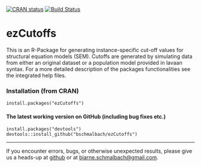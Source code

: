 [![CRAN status](https://www.r-pkg.org/badges/version/ezCutoffs)](https://cran.r-project.org/package=ezCutoffs)
[![Build Status](https://travis-ci.org/bschmalbach/ezCutoffs.svg?branch=master)](https://travis-ci.org/bschmalbach/ezCutoffs)

# ezCutoffs

This is an R-Package for generating instance-specific cut-off values for
structural equation models (SEM). Cutoffs are generated by simulating data from
either an original dataset or a population model provided in lavaan syntax. For
a more detailed description of the packages functionalities see the integrated
help files.


### Installation (from CRAN)

``` 
install.packages("ezCutoffs")
```

#### The latest working version on GitHub (including bug fixes etc.)

```
install.packages("devtools")
devtools::install_github("bschmalbach/ezCutoffs")
```
___________________________________
If you encounter errors, bugs, or otherwise unexpected results, please give us a heads-up at [github](https://github.com/bschmalbach/ezCutoffs/issues) or at bjarne.schmalbach@gmail.com.
